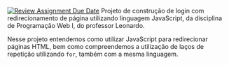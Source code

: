 [![Review Assignment Due Date](https://classroom.github.com/assets/deadline-readme-button-24ddc0f5d75046c5622901739e7c5dd533143b0c8e959d652212380cedb1ea36.svg)](https://classroom.github.com/a/gxvVr157)
Projeto de construção de login com redirecionamento de página utilizando linguagem JavaScript, da disciplina de Programação Web I, do professor Leonardo.




Nesse projeto entendemos como utilizar JavaScript para redirecionar páginas HTML, bem como compreendemos a utilização de laços de repetição utilizando `for`, também com a mesma linguagem.